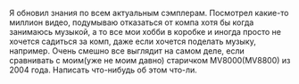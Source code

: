 ---
---
Я обновил знания по всем актуальным сэмплерам. Посмотрел какие-то миллион видео, подумываю отказаться от компа хотя бы когда занимаюсь музыкой, а то все мои хобби в коробке и иногда просто не хочется садиться за комп, даже если хочется поделать музыку, например. Очень смешно все выглядит на самом деле, если сравнивать с моим(уже не моим давно) старичком MV8000(MV8800) из 2004 года. Написать что-нибудь об этом что-ли.